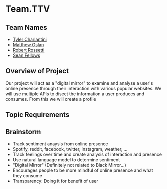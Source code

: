 # Team.TTV

## Team Names

- [Tyler Charlantini](./team/Tyler_Charlantini.md)
- [Matthew Oslan](./team/Matthew_Oslan.md)
- [Robert Rossetti](./team/Robert_Rossetti.md)
- [Sean Fellows](./team/Sean_Fellows.md)

## Overview of Project

Our project will act as a "digital mirror" to examine and analyse a user's online presence through their interaction with various popular websites. We will use multiple APIs to disect the information a user produces and consumes. From this we will create a profile 

## Topic Requirements

## Brainstorm

- Track sentiment anaysis from online presence
- Spotify, reddit, facebook, twitter, instagram, weather, ...
- Track feelings over time and create analysis of interaction and presence
- Use natural language model to determine sentiment
- "Digital Mirror" (Definitely not related to Black Mirror...)
- Encourages people to be more mindful of online presence and what they consume
- Transparency: Doing it for benefit of user